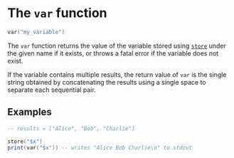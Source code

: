 # The `var` function

```lua
var("my_variable")
```

The `var` function returns the value of the variable stored using [`store`](./commands-store.md)
under the given name if it exists, or throws a fatal error if the variable does not exist.

If the variable contains multiple results, the return value of `var` is the single string
obtained by concatenating the results using a single space to separate each sequential pair.

## Examples

```lua
-- results = ["Alice", "Bob", "Charlie"]

store("$x")
print(var("$x")) -- writes "Alice Bob Charlie\n" to stdout
```
